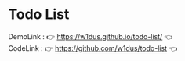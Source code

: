 

# Todo List 
DemoLink : 👉 https://w1dus.github.io/todo-list/ 👈 <br/>
CodeLink : 👉 https://github.com/w1dus/todo-list 👈
